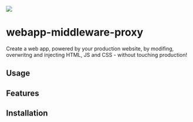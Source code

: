 ![](http://i.imgur.com/GKYGYp1.png)

# webapp-middleware-proxy

Create a web app, powered by your production website, by modifing, overwritng and injecting HTML, JS and CSS - without touching production!

## Usage

## Features

## Installation

